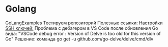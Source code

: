# Golang
GoLangExamples
Тестируем репозиторий
Полезные ссылки:
[Настройки SSH ключей:](https://gist.github.com/sabonim/279498#file-ssh-txt)
Проблема с дебагером в VS Code после обновления Go вида: 
"VSCode debug error : Version of Delve is too old for this version of Go"
Решение:
команда 
go get -u github.com/go-delve/delve/cmd/dlv
